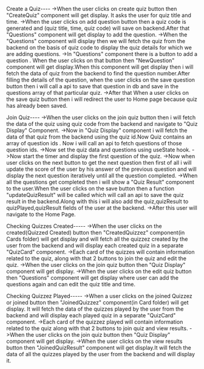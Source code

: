 Create a Quiz----
->When the user clicks on create quiz button then "CreateQuiz" component will get display. It asks the user for quiz title and time.
->When the user clicks on add question button then a quiz code is generated and (quiz title, time, quiz code) will save on backend.After that "Questions" component will get display to add the question.
->When the "Questions" component will display then we will fetch the quiz from the backend on the basis of quiz code to display the quiz details for which we are adding questions.
->In "Questions" component there is a button to add a question . When the user clicks on that button then "NewQuestion" component will get display.When this component will get display then i will fetch the data of 
  quiz from the backend to find the question number.After filling the details of the question, when the user clicks on the save question button then i will call a api to save that question in db and save in the 
  questions array of that particular quiz.
->After that When a user clicks on the save quiz button then i will redirect the user to Home page because quiz has already been saved.

Join Quiz----
->When the user clicks on the join quiz button then i will fetch the data of the quiz using quiz code from the backend and navigate to "Quiz Display" Component.
->Now in "Quiz Display" component i will fetch the data of that quiz from the backend using the quiz id.Now Quiz contains an array of question ids . Now i will call an api to fetch questions of those question ids.
->Now set the quiz data and questions using useState hook.
->Now start the timer and display the first question of the quiz.
->Now when user clicks on the next button to get the next question then first of all i will update the score of the user by his answer of the previous question and will display the next question iteratively until
  all the question completed.
->When all the questions get completed then i will show a "Quiz Result" component to the user.When the user clicks on the save button then a function "updateQuizResult" will be called  which will call an api to 
 save the quiz result in the backend.Along with this i will also add the quiz,quizResult to quizPlayed,quizResult fields of the user at the backend.
->After this user will navigate to the Home Page.

Checking Quizzes Created-----
->When the user clicks on the created(Quizzed Created) button then "CreatedQuizzez" component(in Cards folder) will get display and will fetch all the quizzez created by the user from the backend and will display 
  each created quiz in a separate "QuizCard" component.
->Each card of the quizzes will contain information related to the quiz, along with that 2 buttons to join the quiz and edit the quiz.
->When the user clicks on the join quiz button then "Quiz Display" component will get display.
->When the user clicks on the edit quiz button then "Questions" component will get display where user can add the questions again and can edit the quiz title and time.

Checking Quizzez Played-----
->When a user clicks on the joined Quizzez or joined button then "JoinedQuizzez" component(in Card folder) will get display. It will fetch the data of the quizzes played by the user from the backend and will 
  display each played quiz in a separate "QuizCard" component.
->Each card of the quizzez played will contain information related to the quiz along with that 2 buttons to join quiz and view results.
->When the user clicks on the join quiz button then "Quiz Display" component will get display.
->When the user clicks on the view results button then "JoinedQuizResult" component will get display.It will fetch the data of all the quizzes played by the user from the backend and will display it.
